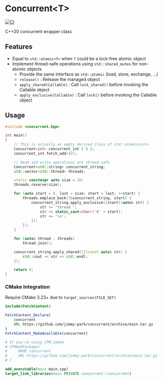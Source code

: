 # Concurrent\<T\>

[![CI](https://github.com/jimmy-park/concurrent/actions/workflows/ci.yaml/badge.svg)](https://github.com/jimmy-park/concurrent/actions/workflows/ci.yaml)

C++20 concurrent wrapper class

## Features

- Equal to `std::atomic<T>` when `T` could be a lock-free atomic object
- Implement thread-safe operations using `std::shared_mutex` for non-atomic objects
  - Provide the same interface as `std::atomic` (load, store, exchange, ...)
  - `release()` : Release the managed object
  - `apply_shared(Callable)` : Call `lock_shared()` before invoking the Callable object
  - `apply_exclusive(Callable)` : Call `lock()` before invoking the Callable object

## Usage

```cpp
#include <concurrent.hpp>

int main()
{
    // This is actually an empty derived class of std::atomic<int>
    Concurrent<int> concurrent_int { 0 };
    concurrent_int.fetch_add(42);

    // Read and write operations are thread-safe
    Concurrent<std::string> concurrent_string;
    std::vector<std::thread> threads;

    static constexpr auto size = 10;
    threads.reserve(size);

    for (auto start = 0, last = size; start < last; ++start) {
        threads.emplace_back([&concurrent_string, start] {
            concurrent_string.apply_exclusive([start](auto& str) {
                str += "thread ";
                str += static_cast<char>('0' + start);
                str += '\n';
            });
        });
    }

    for (auto& thread : threads)
        thread.join();

    concurrent_string.apply_shared([](const auto& str) {
        std::cout << str << std::endl;
    });

    return 0;
}
```

### CMake Integration

Require CMake 3.23+ due to `target_sources(FILE_SET)`

```CMake
include(FetchContent)

FetchContent_Declare(
    concurrent
    URL https://github.com/jimmy-park/concurrent/archive/main.tar.gz
)
FetchContent_MakeAvailable(concurrent)

# If you're using CPM.cmake
# CPMAddPackage(
#     NAME concurrent
#     URL https://github.com/jimmy-park/concurrent/archive/main.tar.gz
# )

add_executable(main main.cpp)
target_link_libraries(main PRIVATE concurrent::concurrent)
```
